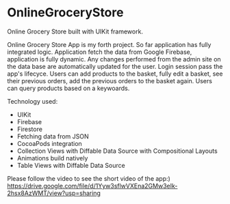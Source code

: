 # OnlineGroceryStore
Online Grocery Store built with UIKit framework.


Online Grocery Store App is my forth project. So far application has fully integrated logic. Application fetch the data from Google Firebase, application is fully dynamic. Any changes performed from the admin site on the data base are automatically updated for the user. Login session pass the app's lifecyce. Users can add products to the basket, fully edit a basket, see their previous orders, add the previous orders to the basket again. Users can query products based on a keywoards.  

Technology used:

- UIKit
- Firebase 
- Firestore
- Fetching data from JSON
- CocoaPods integration
- Collection Views with Diffable Data Source with Compositional Layouts
- Animations build natively
- Table Views with Diffable Data Source

Please follow the video to see the short video of the app:)
https://drive.google.com/file/d/1Yyw3sflwVXEna2GMw3eIk-2hsx8AzWMT/view?usp=sharing
